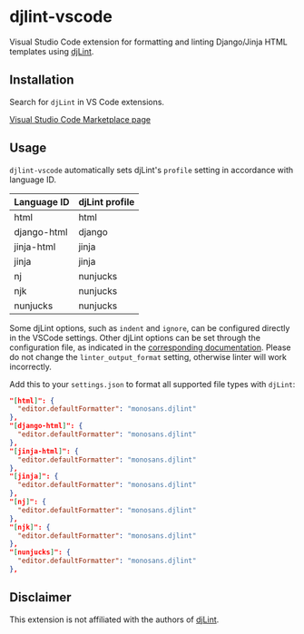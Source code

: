 # djlint-vscode

Visual Studio Code extension for formatting and linting Django/Jinja HTML templates using [djLint](https://djlint.com).

## Installation

Search for `djLint` in VS Code extensions.

[Visual Studio Code Marketplace page](https://marketplace.visualstudio.com/items?itemName=monosans.djlint)

## Usage

`djlint-vscode` automatically sets djLint's `profile` setting in accordance with language ID.

| Language ID | djLint profile |
| ----------- | -------------- |
| html        | html           |
| django-html | django         |
| jinja-html  | jinja          |
| jinja       | jinja          |
| nj          | nunjucks       |
| njk         | nunjucks       |
| nunjucks    | nunjucks       |

Some djLint options, such as `indent` and `ignore`, can be configured directly in the VSCode settings. Other djLint options can be set through the configuration file, as indicated in the [corresponding documentation](https://djlint.com/docs/configuration/). Please do not change the `linter_output_format` setting, otherwise linter will work incorrectly.

Add this to your `settings.json` to format all supported file types with `djLint`:

```json
"[html]": {
  "editor.defaultFormatter": "monosans.djlint"
},
"[django-html]": {
  "editor.defaultFormatter": "monosans.djlint"
},
"[jinja-html]": {
  "editor.defaultFormatter": "monosans.djlint"
},
"[jinja]": {
  "editor.defaultFormatter": "monosans.djlint"
},
"[nj]": {
  "editor.defaultFormatter": "monosans.djlint"
},
"[njk]": {
  "editor.defaultFormatter": "monosans.djlint"
},
"[nunjucks]": {
  "editor.defaultFormatter": "monosans.djlint"
},
```

## Disclaimer

This extension is not affiliated with the authors of [djLint](https://djlint.com).
